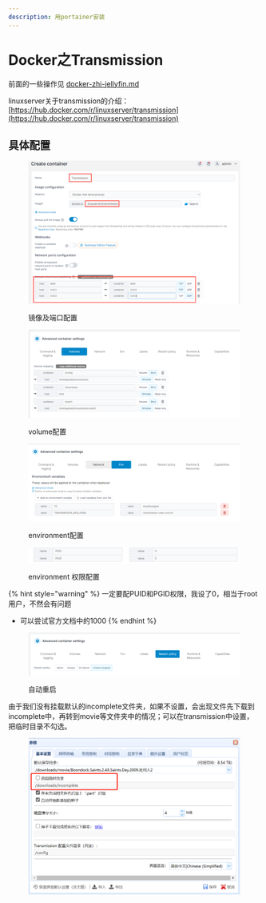 ```yaml
---
description: 用portainer安装
---
```


# Docker之Transmission

前面的一些操作见 [docker-zhi-jellyfin.md](docker-zhi-jellyfin.md "mention")

linuxserver关于transmission的介绍： [https://hub.docker.com/r/linuxserver/transmission](https://hub.docker.com/r/linuxserver/transmission)

## 具体配置

<figure><img src="../.gitbook/assets/image (18).png" alt=""><figcaption><p>镜像及端口配置</p></figcaption></figure>

<figure><img src="../.gitbook/assets/image (16).png" alt=""><figcaption><p>volume配置</p></figcaption></figure>

<figure><img src="../.gitbook/assets/image (4).png" alt=""><figcaption><p>environment配置</p></figcaption></figure>

<figure><img src="../.gitbook/assets/image (1).png" alt=""><figcaption><p>environment  权限配置</p></figcaption></figure>

{% hint style="warning" %}
一定要配PUID和PGID权限，我设了0，相当于root用户，不然会有问题

* 可以尝试官方文档中的1000
{% endhint %}

<figure><img src="../.gitbook/assets/image (17).png" alt=""><figcaption><p>自动重启</p></figcaption></figure>

由于我们没有挂载默认的incomplete文件夹，如果不设置，会出现文件先下载到incomplete中，再转到movie等文件夹中的情况；可以在transmission中设置，把临时目录不勾选。

<figure><img src="../.gitbook/assets/image (3).png" alt=""><figcaption></figcaption></figure>

